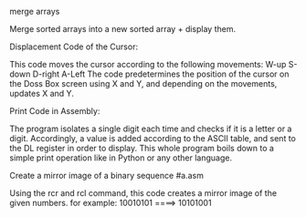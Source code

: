merge arrays

Merge sorted arrays into a new sorted array + display them.








Displacement Code of the Cursor:

This code moves the cursor according to the following movements:
W-up
S-down
D-right
A-Left
The code predetermines the position of the cursor on the Doss Box screen using X and Y,
and depending on the movements, updates X and Y.









Print Code in Assembly:

The program isolates a single digit each time and checks if it is a letter or a digit. 
Accordingly, a value is added according to the ASCII table, and sent to the DL register in order to display.
This whole program boils down to a simple print operation like in Python or any other language.



Create a mirror image of a binary sequence  #a.asm

Using the rcr and rcl command, this code creates a mirror image of the given numbers.
for example:    10010101 ====> 10101001
                

                   
